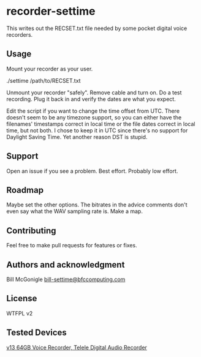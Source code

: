 # recorder-settime
This writes out the RECSET.txt file needed by some pocket digital voice recorders.

## Usage
Mount your recorder as your user.

./settime /path/to/RECSET.txt

Unmount your recorder "safely".
Remove cable and turn on.
Do a test recording.
Plug it back in and verify the dates are what you expect.

Edit the script if you want to change the time offset from UTC.  There doesn't seem to be any timezone support, so you can either have the filenames' timestamps correct in local time or the file dates correct in local time, but not both.  I chose to keep it in UTC since there's no support for Daylight Saving Time.  Yet another reason DST is stupid.

## Support
Open an issue if you see a problem.  Best effort.  Probably low effort.

## Roadmap
Maybe set the other options.  The bitrates in the advice comments don't even say what the WAV sampling rate is.  Make a map.

## Contributing
Feel free to make pull requests for features or fixes.

## Authors and acknowledgment
Bill McGonigle <bill-settime@bfccomputing.com>        

## License
WTFPL v2

## Tested Devices
[v13 64GB Voice Recorder, Telele Digital Audio Recorder](https://amzn.to/3IWNP2g)

